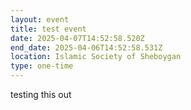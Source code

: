```yaml
---
layout: event
title: test event
date: 2025-04-07T14:52:58.520Z
end_date: 2025-04-06T14:52:58.531Z
location: Islamic Society of Sheboygan
type: one-time
---
```

testing this out